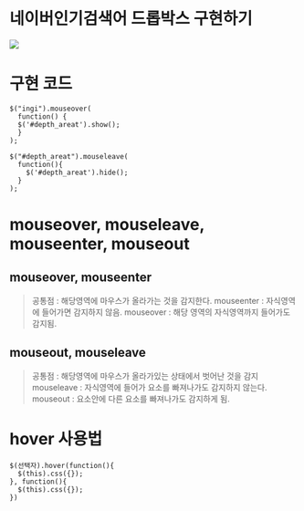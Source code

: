 # 네이버인기검색어 드롭박스 구현하기
![](https://user-images.githubusercontent.com/42515875/65473032-14241f00-deb1-11e9-9b9f-ffa0f3b37c31.png)


# 구현 코드
```
$("ingi").mouseover(
  function() {
  $('#depth_areat').show();
  }
);
  
$("#depth_areat").mouseleave(
  function(){
    $('#depth_areat').hide();
  }
);
```

# mouseover, mouseleave, mouseenter, mouseout

## mouseover, mouseenter

> 공통점 : 해당영역에 마우스가 올라가는 것을 감지한다.
> mouseenter : 자식영역에 들어가면 감지하지 않음.
> mouseover : 해당 영역의 자식영역까지 들어가도 감지됨.

## mouseout, mouseleave
> 공통점 : 해당영역에 마우스가 올라가있는 상태에서 벗어난 것을 감지
> mouseleave : 자식영역에 들어가 요소를 빠져나가도 감지하지 않는다.
> mouseout : 요소안에 다른 요소를 빠져나가도 감지하게 됨.

# hover 사용법
```
$(선택자).hover(function(){
  $(this).css({});
}, function(){
  $(this).css({});
})

```
